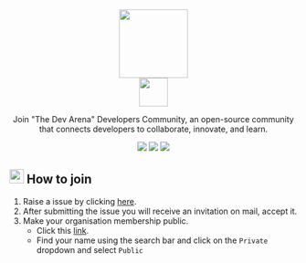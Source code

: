 <div align="center">
 <a href="#">
   <img src="https://oyepriyansh.pages.dev/tda.svg" height="120"> <br>
   <img src="https://oyepriyansh.pages.dev/63895464564564683.svg" height="50">
 </a> 
   <p>Join "The Dev Arena" Developers Community, an open-source community that connects developers to collaborate, innovate, and learn.</p>
   <a href="https://discord.com/invite/AeAjegXn6D"><img src="https://img.shields.io/badge/Discord-%235865F2.svg?style=for-the-badge&logo=discord&logoColor=white"></a>  <a href="https://github.com/TheDevArena"><img src="https://img.shields.io/badge/github-282828.svg?style=for-the-badge&logo=github&logoColor=white"></a>  <a href="mailto:thedevarena@hotmail.com"><img src="https://img.shields.io/badge/mail-D14836?style=for-the-badge&logo=gmail&logoColor=white"></a>
 
</div>

## <a href="#--how-to-join"> <img src="https://oyepriyansh.pages.dev/877479021909245983.gif" width="25"></a> How to join 
1. Raise a issue by clicking [here](https://thedevarena.github.io/join).
2. After submitting the issue you will receive an invitation on mail, accept it.
3. Make your organisation membership public.
    - Click this [link](https://github.com/orgs/TheDevArena/people).
    - Find your name using the search bar and click on the `Private` dropdown and select `Public`
